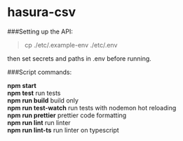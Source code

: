 # hasura-csv

###Setting up the API:

>cp ./etc/.example-env ./etc/.env   

then set secrets and paths in .env before running.

###Script commands:

**npm start**   
**npm test** run tests   
**npm run build** build only   
**npm run test-watch** run tests with nodemon hot reloading   
**npm run prettier** prettier code formatting   
**npm run lint** run linter   
**npm run lint-ts** run linter on typescript   
